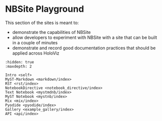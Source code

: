 # NBSite Playground

This section of the sites is meant to:

- demonstrate the capabilities of NBSite
- allow developers to experiment with NBSite with a site that can be built in a couple of minutes
- demonstrate and record good documentation practices that should be applied across HoloViz

```{toctree}
:hidden: true
:maxdepth: 2

Intro <self>
MyST-Markdown <markdown/index>
RST <rst/index>
NotebookDirective <notebook_directive/index>
Text Notebook <mystmdnb/index>
MyST Notebook <mystnb/index>
Mix <mix/index>
Pyodide <pyodide/index>
Gallery <example_gallery/index>
API <api/index>
```
